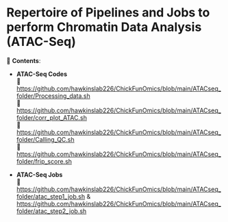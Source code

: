 #  Repertoire of Pipelines and Jobs to perform Chromatin Data Analysis (ATAC-Seq) <br />

:large_orange_diamond: **Contents**:  <br />
* **ATAC-Seq Codes**  <br />
:link: https://github.com/hawkinslab226/ChickFunOmics/blob/main/ATACseq_folder/Processing_data.sh <br />
:link: https://github.com/hawkinslab226/ChickFunOmics/blob/main/ATACseq_folder/corr_plot_ATAC.sh <br />
:link: https://github.com/hawkinslab226/ChickFunOmics/blob/main/ATACseq_folder/Calling_QC.sh <br />
:link: https://github.com/hawkinslab226/ChickFunOmics/blob/main/ATACseq_folder/frip_score.sh <br />

* **ATAC-Seq Jobs**  <br />
:link:  https://github.com/hawkinslab226/ChickFunOmics/blob/main/ATACseq_folder/atac_step1_job.sh & https://github.com/hawkinslab226/ChickFunOmics/blob/main/ATACseq_folder/atac_step2_job.sh
